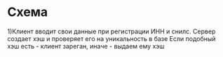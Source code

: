Схема
===
1)Клиент вводит свои данные при регистрации ИНН и снилс. Сервер создает хэш и проверяет его на уникальность в базе
  Если подобный хэш есть - клиент зареган, иначе - выдаем ему хэш
